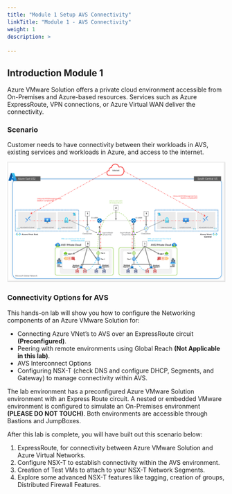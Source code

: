 ```yaml
---
title: "Module 1 Setup AVS Connectivity"
linkTitle: "Module 1 - AVS Connectivity"
weight: 1
description: >

---
```



## **Introduction Module 1**

  Azure VMware Solution offers a private cloud environment accessible from On-Premises and Azure-based resources. Services such as Azure ExpressRoute, VPN connections, or Azure Virtual WAN deliver the connectivity.

### **Scenario**

Customer needs to have connectivity between their workloads in AVS, existing services and workloads in Azure, and access to the internet.

![](Mod1MainPic1.png)

### **Connectivity Options for AVS**

This hands-on lab will show you how to configure the Networking components of an Azure VMware Solution for:

-   Connecting Azure VNet’s to AVS over an ExpressRoute circuit **(Preconfigured)**.
-   Peering with remote environments using Global Reach **(Not Applicable in this lab)**.
-   AVS Interconnect Options
-   Configuring NSX-T (check DNS and configure DHCP, Segments, and Gateway) to manage connectivity within AVS.

The lab environment has a preconfigured Azure VMware Solution environment with an Express Route circuit. A nested or embedded VMware environment is configured to simulate an On-Premises environment **(PLEASE DO NOT TOUCH)**. Both environments are accessible through Bastions and JumpBoxes.

After this lab is complete, you will have built out this scenario below:

1.  ExpressRoute, for connectivity between Azure VMware Solution and Azure Virtual Networks.
2.  Configure NSX-T to establish connectivity within the AVS environment.
3. Creation of Test VMs to attach to your NSX-T Network Segments.
4. Explore some advanced NSX-T features like tagging, creation of groups, Distributed Firewall Features.
